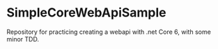 # SimpleCoreWebApiSample
Repository for practicing creating a webapi with .net Core 6, with some minor TDD.
